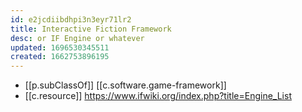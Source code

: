 ```yaml
---
id: e2jcdiibdhpi3n3eyr71lr2
title: Interactive Fiction Framework
desc: or IF Engine or whatever
updated: 1696530345511
created: 1662753896195
---
```


- [[p.subClassOf]] [[c.software.game-framework]]
- [[c.resource]] https://www.ifwiki.org/index.php?title=Engine_List